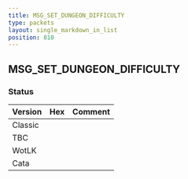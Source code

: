 ```yaml
---
title: MSG_SET_DUNGEON_DIFFICULTY
type: packets
layout: single_markdown_in_list
position: 810
---
```


## MSG_SET_DUNGEON_DIFFICULTY

### Status

Version | Hex | Comment
---------- | ---------- | ---------- 
Classic |  |  
TBC |  |  
WotLK |  |  
Cata |  |  
